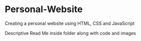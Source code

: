 # Personal-Website
Creating a personal website using HTML, CSS and JavaScript

Descriptive Read Me inside folder along with code and images

